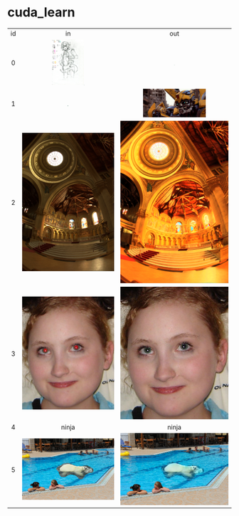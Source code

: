 # cuda_learn
<table style="width:100%">
  <tr>
    <td style="text-align:center; vertical-align:middle;">id</td>
    <td style="text-align:center; vertical-align:middle;">in</td>
    <td style="text-align:center; vertical-align:middle;">out</td>
  </tr>
  <tr>
    <td style="text-align:center; vertical-align:middle;">0</td>
    <td style="text-align:center; vertical-align:middle;"><img src="https://github.com/YQX113/cuda_learn/blob/main/00/in_00.jpg" style="zoom:10%;" /><img src="https://github.com/YQX113/cuda_learn/blob/main/00/in_01.jpg" style="zoom:5%;" /></td>
    <td style="text-align:center; vertical-align:middle;"><img src="https://github.com/YQX113/cuda_learn/blob/main/00/out.png" style="zoom:9%;" /></td>
  </tr>
  <tr>
    <td style="text-align:center; vertical-align:middle;">1</td>
    <td style="text-align:center; vertical-align:middle;"><img src="https://github.com/YQX113/cuda_learn/blob/main/01/in.jpg" style="zoom:12%;" /></td>
    <td style="text-align:center; vertical-align:middle;"><img src="https://github.com/YQX113/cuda_learn/blob/main/01/out.jpg" style="zoom:13.8%;" /></td>
  </tr>
  <tr>
    <td style="text-align:center; vertical-align:middle;">2</td>
    <td style="text-align:center; vertical-align:middle;"><img src="https://github.com/YQX113/cuda_learn/blob/main/02/in.jpg" style="zoom: 80%;" /></td>
    <td style="text-align:center; vertical-align:middle;"><img src="https://github.com/YQX113/cuda_learn/blob/main/02/out.png" style="zoom:80%;" /></td>
  </tr>
  <tr>
    <td style="text-align:center; vertical-align:middle;">3</td>
    <td style="text-align:center; vertical-align:middle;"><img src="https://github.com/YQX113/cuda_learn/blob/main/03/in.jpg" style="zoom:98.5%;" /></td>
    <td style="text-align:center; vertical-align:middle;"><img src="https://github.com/YQX113/cuda_learn/blob/main/03/out.png" /></td>
  </tr>
  <tr>
    <td style="text-align:center; vertical-align:middle;">4</td>
    <td style="text-align:center; vertical-align:middle;">ninja</td>
    <td style="text-align:center; vertical-align:middle;">ninja</td>
  </tr>
  <tr>
    <td style="text-align:center; vertical-align:middle;">5</td>
    <td style="text-align:center; vertical-align:middle;"><img src="https://github.com/YQX113/cuda_learn/blob/main/05/in.jpg" style="zoom:83.9%;" /></td>
    <td style="text-align:center; vertical-align:middle;"><img src="https://github.com/YQX113/cuda_learn/blob/main/05/out.png" /></td>
  </tr>
</table>
